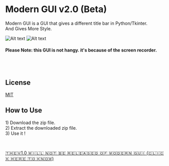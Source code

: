 # Modern GUI v2.0 (Beta)

Modern GUI is a GUI that gives a different title bar in Python/Tkinter.  
And Gives More Style.

![Alt text](https://i.ibb.co/RPvw6pz/Modern-GUI-v2-0-Beta.png "Screenshot of Modern GUI v2.0 (Beta)")
![Alt text](https://i.ibb.co/fNbCSNW/Modern-GUI-v2-0-Beta-GIF.gif "GIF of Modern GUI v2.0 (Beta)")
#### Please Note: this GUI is not hangy. it's because of the screen recorder.
<br>
<br>

## License
[MIT](https://github.com/sancho1952007/Modern-GUI-v2.0-Beta-/blob/main/LICENCE.txt)

## How to Use
<p>
1) Download the zip file.<br>
2) Extract the downloaded zip file.<br>
3) Use it !<br>
  </p>
  <br>
  
<a href='https://github.com/sancho1952007/Modern-GUI-v2.0-Beta-/blob/0bedbde37d751de02ef2f87ca18c010844cd3b0f/Extras.txt#L9' target='_blank'>🇹​🇭​🇪​ 🇻​1.0 🇼​🇮​🇱​🇱​ 🇳​🇴​🇹​ 🇧​🇪​ 🇷​🇪​🇱​🇪​🇦​🇸​🇪​🇩​ 🇴​🇫​ 🇲​🇴​🇩​🇪​🇷​🇳​ 🇬​🇺​🇮​ (🇨​🇱​🇮​🇨​🇰​ 🇭​🇪​🇷​🇪​ 🇹​🇴​ 🇰​🇳​🇴​🇼​)</a>
